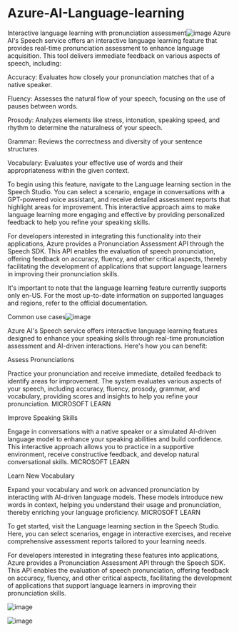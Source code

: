 # Azure-AI-Language-learning

Interactive language learning with pronunciation assessment![image](https://github.com/user-attachments/assets/283eb277-b8d6-46f7-9114-ec7d479c31ff)
Azure AI's Speech service offers an interactive language learning feature that provides real-time pronunciation assessment to enhance language acquisition. This tool delivers immediate feedback on various aspects of speech, including:

Accuracy: Evaluates how closely your pronunciation matches that of a native speaker.

Fluency: Assesses the natural flow of your speech, focusing on the use of pauses between words.

Prosody: Analyzes elements like stress, intonation, speaking speed, and rhythm to determine the naturalness of your speech.

Grammar: Reviews the correctness and diversity of your sentence structures.

Vocabulary: Evaluates your effective use of words and their appropriateness within the given context.

To begin using this feature, navigate to the Language learning section in the Speech Studio. You can select a scenario, engage in conversations with a GPT-powered voice assistant, and receive detailed assessment reports that highlight areas for improvement. This interactive approach aims to make language learning more engaging and effective by providing personalized feedback to help you refine your speaking skills.

For developers interested in integrating this functionality into their applications, Azure provides a Pronunciation Assessment API through the Speech SDK. This API enables the evaluation of speech pronunciation, offering feedback on accuracy, fluency, and other critical aspects, thereby facilitating the development of applications that support language learners in improving their pronunciation skills.

It's important to note that the language learning feature currently supports only en-US. For the most up-to-date information on supported languages and regions, refer to the official documentation.

Common use cases![image](https://github.com/user-attachments/assets/38669500-d742-42f0-be4f-a52e9d8afed3)

Azure AI's Speech service offers interactive language learning features designed to enhance your speaking skills through real-time pronunciation assessment and AI-driven interactions. Here's how you can benefit:

Assess Pronunciations

Practice your pronunciation and receive immediate, detailed feedback to identify areas for improvement. The system evaluates various aspects of your speech, including accuracy, fluency, prosody, grammar, and vocabulary, providing scores and insights to help you refine your pronunciation. 
MICROSOFT LEARN

Improve Speaking Skills

Engage in conversations with a native speaker or a simulated AI-driven language model to enhance your speaking abilities and build confidence. This interactive approach allows you to practice in a supportive environment, receive constructive feedback, and develop natural conversational skills. 
MICROSOFT LEARN

Learn New Vocabulary

Expand your vocabulary and work on advanced pronunciation by interacting with AI-driven language models. These models introduce new words in context, helping you understand their usage and pronunciation, thereby enriching your language proficiency. 
MICROSOFT LEARN

To get started, visit the Language learning section in the Speech Studio. Here, you can select scenarios, engage in interactive exercises, and receive comprehensive assessment reports tailored to your learning needs.

For developers interested in integrating these features into applications, Azure provides a Pronunciation Assessment API through the Speech SDK. This API enables the evaluation of speech pronunciation, offering feedback on accuracy, fluency, and other critical aspects, facilitating the development of applications that support language learners in improving their pronunciation skills.

![image](https://github.com/user-attachments/assets/0d7c0356-d292-45a4-b656-21f7cbf7c473)

![image](https://github.com/user-attachments/assets/c0c38296-c6ce-44cd-89b2-4caca2eb1feb)


